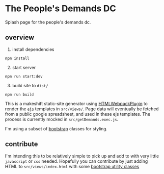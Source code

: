 # The People's Demands DC

Splash page for the people's demands dc. 

## overview


1. install dependencies

```
npm install
```

2. start server

```
npm run start:dev
```

3. build site to `dist/`

```
npm run build
```

This is a makeshift static-site generator using [HTMLWebpackPlugin](https://github.com/jantimon/html-webpack-plugin) to render the [`ejs`](https://ejs.co/) templates in `src/views/`. Page data will eventually be fetched from a public google spreadsheet, and used in these ejs templates. The process is currently mocked in `src/getDemands.exec.js`. 

 I'm using a subset of [bootstrap](https://getbootstrap.com/docs/4.0/getting-started/webpack/) classes for styling.

## contribute

I'm intending this to be relatively simple to pick up and add to with very little `javascript` or `css` needed. Hopefully you can contribute by just adding HTML to `src/views/index.html` with some [bootstrap utility classes](https://getbootstrap.com/docs/4.4/utilities/borders/) 